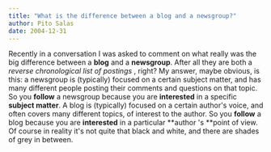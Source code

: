 ```yaml
---
title: "What is the difference between a blog and a newsgroup?"
author: Pito Salas
date: 2004-12-31
---
```




Recently in a conversation I was asked to comment on what really was the big
difference between a **blog** and a **newsgroup**.  After all they are both a
_reverse chronological list of postings_ , right? My answer, maybe obvious, is
this: a newsgroup is (typically) focused on a certain subject matter, and has
many different people posting their comments and questions on that topic. So
you **follow** a newsgroup because you are **interested** in a specific
**subject matter**. A blog is (typically) focused on a certain author's voice,
and often covers many different topics, of interest to the author. So you
**follow** a blog because you are **interested** in a particular **author 's
**point of view. Of course in reality it's not quite that black and white, and
there are shades of grey in between.


